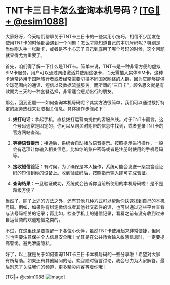 # TNT卡三日卡怎么查询本机号码？[[TG💪+ @esim1088](https://t.me/s/esim1088)]

大家好呀，今天咱们聊聊关于TNT卡三日卡的一些实用小技巧。相信不少朋友在使用TNT卡的时候都会遇到一个问题：怎么才能知道自己的本机号码呢？特别是当你刚入手一张新卡，或者是不小心忘了自己到底用了哪个号码的时候，这个问题就显得尤为重要了。

首先，咱们得了解一下什么是TNT卡。简单来说，TNT卡是一种非常方便的虚拟SIM卡服务，用户可以通过网络激活并使用这张卡，而无需插入实体SIM卡。这种卡通常适用于国际旅行者或者经常需要切换不同国家网络的人群，因为它能够提供全球范围内的通话、短信以及数据流量服务。而所谓的“三日卡”，顾名思义就是有效期为三天的一种套餐选择，非常适合短期出行的朋友。

那么，回到正题——如何查询本机号码呢？其实方法很简单，我们可以通过拨打特定的服务热线来获取相关信息。具体操作步骤如下：

1. **拨打电话**：拿起手机，直接拨打运营商提供的客服热线。对于TNT卡而言，这个号码通常是固定的，你可以从购买时附带的信息中找到，或者登录TNT卡的官方网站查询。
   
2. **等待语音提示**：接通后，系统会自动播放语音提示。按照提示进行操作，一般会有选项让你输入相关信息，比如你的账户密码或者是注册时使用的手机号码等。

3. **接收短信验证**：有时候，为了确保是本人操作，系统可能会发送一条包含验证码的短信到你的设备上。收到验证码后，按照指示输入即可完成验证。

4. **查询结果**：一旦验证成功，系统就会告诉你当前所使用的本机号码啦！是不是超级方便？

当然了，除了上述的方法之外，还有其他几种方式可以帮助你快速找到自己的本机号码。例如，如果你有绑定微信或者其他社交软件的话，也可以通过这些平台查看与该号码相关的记录；再比如，检查手机上的短信记录，看看之前有没有收到过来自运营商的欢迎短信之类的。

不过，在这里还是要提醒一下各位小伙伴，虽然TNT卡使用起来非常便捷，但同时也需要注意保护个人信息安全哦！尤其是在公共场合输入敏感信息时，一定要提高警惕，避免泄露隐私。

好了，以上就是关于如何查询TNT卡三日卡本机号码的一些分享啦！希望对大家有所帮助。如果还有其他疑问的话，欢迎随时留言讨论，我会尽力为大家解答。最后别忘了关注我们的频道，更多精彩内容等着你哦！

[[TG💪+ @esim1088](https://t.me/s/esim1088) ![Image](https://i.postimg.cc/4NQfJmqS/Snipaste-2025-05-13-00-14-12.png)]